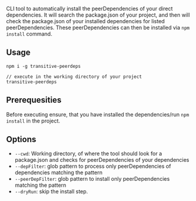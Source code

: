CLI tool to automatically install the peerDependencies of your direct dependencies. It will search the package.json of your project, and then will check the package.json of your installed dependencies for listed peerDependencies.
These peerDependencies can then be installed via `npm install` command.

## Usage

```
npm i -g transitive-peerdeps

// execute in the working directory of your project
transitive-peerdeps
```

## Prerequesities
Before executing ensure, that you have installed the dependencies/run `npm install` in the project.

## Options
* `--cwd`: Working directory, of where the tool should look for a package.json and checks for peerDependencies of your dependencies
* `--depFilter`: glob pattern to process only peerDependencies of dependencies matching the pattern
* `--peerDepFilter`: glob pattern to install only peerDependencies matching the pattern
* `--dryRun`: skip the install step. 
